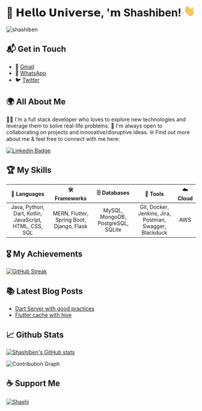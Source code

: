 # 🚀 𝗛𝗲𝗹𝗹𝗼 𝗨𝗻𝗶𝘃𝗲𝗿𝘀𝗲, '𝗺 Shashiben! <img src="assets/wave.gif" height=30 width=30/>

<p align="left"> <img src="https://komarev.com/ghpvc/?username=shashiben&label=Profile%20views&color=0e75b6&style=flat" alt="shashiben" /> </p>

## 📬 Get in Touch 

- 📧 [Gmail](mailto:kumarshashi5294@gmail.com)
- 📱 [WhatsApp](https://wa.me/+917997217156)
- 🐦 [Twitter](https://twitter.com/Shashi35744438)

## 🌍 All About Me 

👨‍💻 I'm a full stack developer who loves to explore new technologies and leverage them to solve real-life problems. 
🤝 I'm always open to collaborating on projects and innovative/disruptive ideas. 
🌐 Find out more about me & feel free to connect with me here:

[![Linkedin Badge](https://img.shields.io/badge/-shashiben-blue?style=flat-square&logo=Linkedin&logoColor=white&link=https://www.linkedin.com/in/shashiben/)](https://www.linkedin.com/in/shashi-kumar-banda-58ab1b1a4/)

## 🏆 My Skills 

| 🚀 **Languages** | 🛠️ **Frameworks** | 🗄️ **Databases** | 🔧 **Tools** | ☁️ **Cloud** |
| :---: | :---: | :---: | :---: | :---: |
| Java, Python, Dart, Kotlin, JavaScript, HTML, CSS, SQL | MERN, Flutter, Spring Boot, Django, Flask | MySQL, MongoDB, PostgreSQL, SQLite | Git, Docker, Jenkins, Jira, Postman, Swagger, Blackduck | AWS |

## 🎖️ My Achievements

[![GitHub Streak](https://github-readme-streak-stats.herokuapp.com?user=shashiben&theme=radical&hide_border=true)](https://git.io/streak-stats)

## 📚 Latest Blog Posts

<!-- BLOG-POST-LIST:START -->
- [Dart Server with good practices](https://shashiben.medium.com/dart-server-with-good-practices-f18ed33868e5?source=rss-4592bea53881------2)
- [Flutter cache with hive](https://medium.com/flutter-community/flutter-cache-with-hive-410c3283280c?source=rss-4592bea53881------2)
<!-- BLOG-POST-LIST:END -->

## 📈 Github Stats 

[![Shashiben's GitHub stats](https://github-readme-stats.vercel.app/api?username=shashiben&show_icons=true&theme=radical)](https://github.com/shashiben/github-readme-stats)

![Contribution Graph](https://github-readme-activity-graph.vercel.app/graph?username=shashiben&theme=redical&hide_border=true)

## ☕ Support Me 

<a href="https://www.buymeacoffee.com/shashiben"> <img align="center" src="https://cdn.buymeacoffee.com/buttons/v2/default-orange.png" height="50" width="210" alt="Shashi" /></a>
